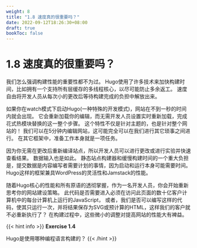 ```yaml
---
weight: 8
title: "1.8 速度真的很重要吗？"
date: 2022-09-12T18:26:30+08:00
draft: true
bookToc: false
---
```


# 1.8 速度真的很重要吗？

我们怎么强调构建性能的重要性都不为过。 Hugo使用了许多技术来加快构建时间，比如拥有一个支持所有层缓存的多线程核心，以尽可能防止多余返工。 速度自由将开发人员从每次小的更改后等待构建完成的负担中解放出来。

如果你在watch模式下启动Hugo(一种特殊的开发模式)，网站在不到一秒的时间内就会出现。 它会重新加载你的编辑，而无需开发人员设置实时重新加载，完成花式热模块替换的这一整个步骤。 这个特性不仅是针对主题的，也是针对整个网站的！ 我们可以在5分钟内编辑网站，这可能完全可以在我们进行其它琐事之间进行。 在其它框架中，准备工作本身就是一项任务。

因为你无需在更改后重新编译站点，所以开发人员可以进行更改或进行实验并快速查看结果。 数据输入也是如此。 静态站点构建器和缓慢构建时间的一个重大负担是，提交数据是内容编写者需要计划的事情，因为启动和运行本身可能需要时间。 Hugo这样的框架兼具WordPress的灵活性和Jamstack的性能。

随着Hugo核心的性能和所有原语的透彻掌握，作为一名开发人员，你会开始重新思考你的网站建设策略。 此代码是否需要进入必须在访问此页面的数十亿客户计算机中的每台计算机上运行的JavaScript， 或者，我们是否可以编写这样的代码，使其只运行一次，并将结果保存为SVG或预计算的HTML，这样我们的客户就不必重新执行了？ 在构建过程中，这些微小的调整对提高网站的性能大有裨益。

{{< hint info >}}
**Exercise 1.4**

Hugo是使用哪种编程语言构建的？
{{< /hint >}}